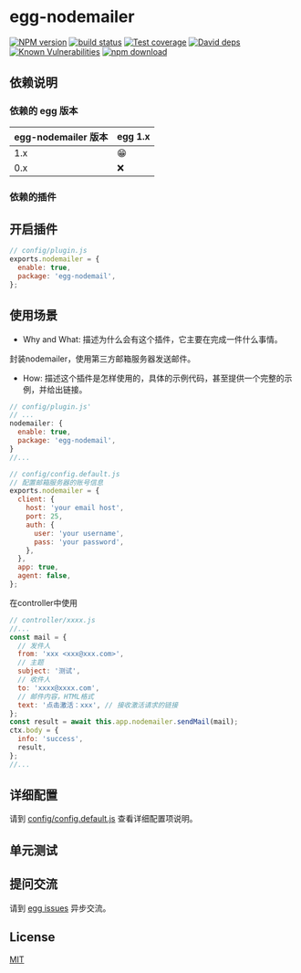 # egg-nodemailer

[![NPM version][npm-image]][npm-url]
[![build status][travis-image]][travis-url]
[![Test coverage][codecov-image]][codecov-url]
[![David deps][david-image]][david-url]
[![Known Vulnerabilities][snyk-image]][snyk-url]
[![npm download][download-image]][download-url]

[npm-image]: https://img.shields.io/npm/v/egg-nodemailer.svg?style=flat-square
[npm-url]: https://npmjs.org/package/egg-nodemailer
[travis-image]: https://img.shields.io/travis/eggjs/egg-nodemailer.svg?style=flat-square
[travis-url]: https://travis-ci.org/eggjs/egg-nodemailer
[codecov-image]: https://img.shields.io/codecov/c/github/eggjs/egg-nodemailer.svg?style=flat-square
[codecov-url]: https://codecov.io/github/eggjs/egg-nodemailer?branch=master
[david-image]: https://img.shields.io/david/eggjs/egg-nodemailer.svg?style=flat-square
[david-url]: https://david-dm.org/eggjs/egg-nodemailer
[snyk-image]: https://snyk.io/test/npm/egg-nodemailer/badge.svg?style=flat-square
[snyk-url]: https://snyk.io/test/npm/egg-nodemailer
[download-image]: https://img.shields.io/npm/dm/egg-nodemailer.svg?style=flat-square
[download-url]: https://npmjs.org/package/egg-nodemailer

<!--
Description here.
-->

## 依赖说明

### 依赖的 egg 版本

egg-nodemailer 版本 | egg 1.x
--- | ---
1.x | 😁
0.x | ❌

### 依赖的插件
<!--

如果有依赖其它插件，请在这里特别说明。如

- security
- multipart

-->

## 开启插件

```js
// config/plugin.js
exports.nodemailer = {
  enable: true,
  package: 'egg-nodemail',
};
```

## 使用场景

- Why and What: 描述为什么会有这个插件，它主要在完成一件什么事情。

封装nodemailer，使用第三方邮箱服务器发送邮件。
- How: 描述这个插件是怎样使用的，具体的示例代码，甚至提供一个完整的示例，并给出链接。

```js
// config/plugin.js'
// ...
nodemailer: {
  enable: true,
  package: 'egg-nodemail',
}
//...
```

```js
// config/config.default.js
// 配置邮箱服务器的账号信息
exports.nodemailer = {
  client: {
    host: 'your email host',
    port: 25,
    auth: {
      user: 'your username',
      pass: 'your password',
    },
  },
  app: true,
  agent: false,
};
```
在controller中使用
```js
// controller/xxxx.js
//...
const mail = {
  // 发件人
  from: 'xxx <xxx@xxx.com>',
  // 主题
  subject: '测试',
  // 收件人
  to: 'xxxx@xxxx.com',
  // 邮件内容，HTML格式
  text: '点击激活：xxx', // 接收激活请求的链接
};
const result = await this.app.nodemailer.sendMail(mail);
ctx.body = {
  info: 'success',
  result,
};
//...
```



## 详细配置

请到 [config/config.default.js](config/config.default.js) 查看详细配置项说明。

## 单元测试

<!-- 描述如何在单元测试中使用此插件，例如 schedule 如何触发。无则省略。-->

## 提问交流

请到 [egg issues](https://github.com/eggjs/egg/issues) 异步交流。

## License

[MIT](LICENSE)
